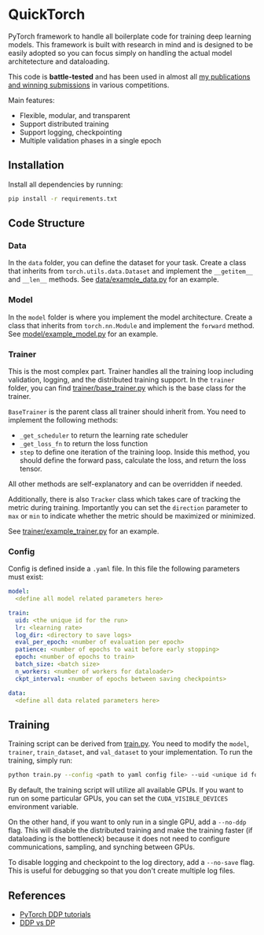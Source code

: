# QuickTorch
PyTorch framework to handle all boilerplate code for training deep learning models. This framework is built with research in mind and is designed to be easily adopted so you can focus simply on handling the actual model architetecture and dataloading. 

This code is **battle-tested** and has been used in almost all [my publications and winning submissions](https://steveimm.id/) in various competitions.

Main features:
- Flexible, modular, and transparent
- Support distributed training
- Support logging, checkpointing
- Multiple validation phases in a single epoch

## Installation
Install all dependencies by running:
```bash
pip install -r requirements.txt
```

## Code Structure
### Data
In the `data` folder, you can define the dataset for your task. Create a class that inherits from `torch.utils.data.Dataset` and implement the `__getitem__` and `__len__` methods. See [data/example_data.py](data/example_data.py) for an example.

### Model
In the `model` folder is where you implement the model architecture. Create a class that inherits from `torch.nn.Module` and implement the `forward` method. See [model/example_model.py](model/example_model.py) for an example.

### Trainer
This is the most complex part. Trainer handles all the training loop including validation, logging, and the distributed training support. 
In the `trainer` folder, you can find [trainer/base_trainer.py](trainer/base_trainer.py) which is the base class for the trainer. 

`BaseTrainer` is the parent class all trainer should inherit from. You need to implement the following methods:
- `_get_scheduler` to return the learning rate scheduler
- `_get_loss_fn` to return the loss function
- `step` to define one iteration of the training loop. Inside this method, you should define the forward pass, calculate the loss, and return the loss tensor.

All other methods are self-explanatory and can be overridden if needed.

Additionally, there is also `Tracker` class which takes care of tracking the metric during training. Importantly you can set the `direction` parameter to `max` or `min` to indicate whether the metric should be maximized or minimized.

See [trainer/example_trainer.py](trainer/example_trainer.py) for an example.

### Config
Config is defined inside a `.yaml` file. In this file the following parameters must exist:
```yaml
model:
  <define all model related parameters here>

train:
  uid: <the unique id for the run>
  lr: <learning rate>
  log_dir: <directory to save logs>
  eval_per_epoch: <number of evaluation per epoch>
  patience: <number of epochs to wait before early stopping>
  epoch: <number of epochs to train>
  batch_size: <batch size>
  n_workers: <number of workers for dataloader>
  ckpt_interval: <number of epochs between saving checkpoints>

data:
  <define all data related parameters here>
```

## Training
Training script can be derived from [train.py](train.py). You need to modify the `model`, `trainer`, `train_dataset`, and `val_dataset` to your implementation. To run the training, simply run:
```bash
python train.py --config <path to yaml config file> --uid <unique id for the run>
```

By default, the training script will utilize all available GPUs. If you want to run on some particular GPUs, you can set the `CUDA_VISIBLE_DEVICES` environment variable. 

On the other hand, if you want to only run in a single GPU, add a `--no-ddp` flag. This will disable the distributed training and make the training faster (if dataloading is the bottleneck) because it does not need to configure communications, sampling, and synching between GPUs.

To disable logging and checkpoint to the log directory, add a `--no-save` flag. This is useful for debugging so that you don't create multiple log files.

## References
- [PyTorch DDP tutorials](https://www.youtube.com/playlist?list=PL_lsbAsL_o2CSuhUhJIiW0IkdT5C2wGWj)
- [DDP vs DP](https://huggingface.co/docs/transformers/en/perf_train_gpu_many)
